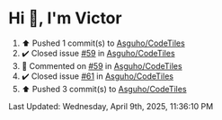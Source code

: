 <h1>Hi 👋, I'm Victor </h1>

<!--RECENT_ACTIVITY:start-->
1. ⬆️ Pushed 1 commit(s) to [Asguho/CodeTiles](https://github.com/Asguho/CodeTiles)<br>
2. ✔️ Closed issue [#59](https://github.com/Asguho/CodeTiles/issues/59) in [Asguho/CodeTiles](https://github.com/Asguho/CodeTiles)<br>
3. 💬 Commented on [#59](https://github.com/Asguho/CodeTiles/issues/59#issuecomment-2788520582) in [Asguho/CodeTiles](https://github.com/Asguho/CodeTiles)<br>
4. ✔️ Closed issue [#61](https://github.com/Asguho/CodeTiles/issues/61) in [Asguho/CodeTiles](https://github.com/Asguho/CodeTiles)<br>
5. ⬆️ Pushed 3 commit(s) to [Asguho/CodeTiles](https://github.com/Asguho/CodeTiles)<br>
<!--RECENT_ACTIVITY:end-->

<!--RECENT_ACTIVITY:last_update-->
Last Updated: Wednesday, April 9th, 2025, 11:36:10 PM
<!--RECENT_ACTIVITY:last_update_end-->
